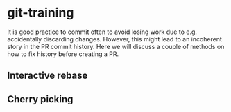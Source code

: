 # git-training

It is good practice to commit often to avoid losing work due to e.g. accidentally discarding changes. However, this might lead to an incoherent story in the PR commit history. Here we will discuss a couple of methods on how to fix history before creating a PR.

## Interactive rebase

## Cherry picking

